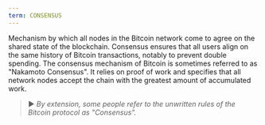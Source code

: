 ```yaml
---
term: CONSENSUS
---
```


Mechanism by which all nodes in the Bitcoin network come to agree on the shared state of the blockchain. Consensus ensures that all users align on the same history of Bitcoin transactions, notably to prevent double spending. The consensus mechanism of Bitcoin is sometimes referred to as "Nakamoto Consensus". It relies on proof of work and specifies that all network nodes accept the chain with the greatest amount of accumulated work.

> ► *By extension, some people refer to the unwritten rules of the Bitcoin protocol as "Consensus".*
